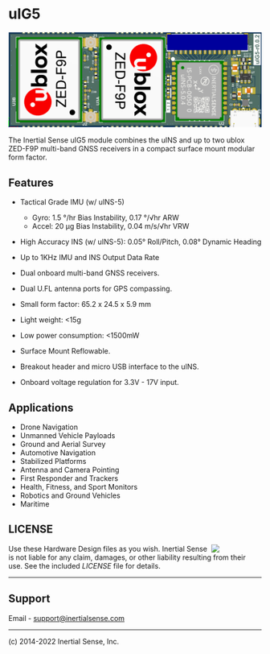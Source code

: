 # uIG5

![uIG5](images/uIG5_top.png)

The Inertial Sense uIG5 module combines the uINS and up to two ublox ZED-F9P multi-band GNSS receivers in a compact surface mount modular form factor. 

## Features

- Tactical Grade IMU (w/ uINS-5)
  - Gyro: 1.5 °/hr Bias Instability, 0.17 °/√hr ARW
  - Accel: 20 μg Bias Instability, 0.04 m/s/√hr VRW

- High Accuracy INS (w/ uINS-5):  0.05° Roll/Pitch, 0.08° Dynamic Heading
- Up to 1KHz IMU and INS Output Data Rate
- Dual onboard multi-band GNSS receivers. 
- Dual U.FL antenna ports for GPS compassing.
- Small form factor:  65.2 x 24.5 x 5.9 mm
- Light weight: <15g
- Low power consumption:  <1500mW
- Surface Mount Reflowable.
- Breakout header and micro USB interface to the uINS.
- Onboard voltage regulation for 3.3V - 17V input. 

## Applications

- Drone Navigation
- Unmanned Vehicle Payloads
- Ground and Aerial Survey
- Automotive Navigation
- Stabilized Platforms
- Antenna and Camera Pointing
- First Responder and Trackers
- Health, Fitness, and Sport Monitors
- Robotics and Ground Vehicles
- Maritime


## LICENSE

<img src="https://www.oshwa.org/wp-content/uploads/2014/03/oshw-logo.svg" width="100" align="right" />

Use these Hardware Design files as you wish.  Inertial Sense is not liable for any claim, damages, or other liability resulting from their use.  See the included *LICENSE* file for details.

------

## Support

Email - support@inertialsense.com

------

(c) 2014-2022 Inertial Sense, Inc.
